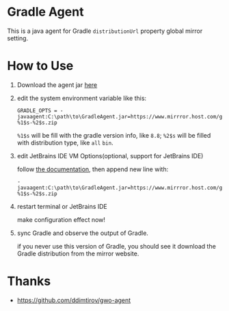 # Gradle Agent

This is a java agent for Gradle `distributionUrl` property global mirror setting.

# How to Use

1. Download the agent jar [here](https://github.com/CarefulDeveloper/GradleAgent/releases/latest/download/GradleAgent.jar)

2. edit the system environment variable like this:

   ```
   GRADLE_OPTS = -javaagent:C:\path\to\GradleAgent.jar=https://www.mirrror.host.com/gradle/gradle-%1$s-%2$s.zip
   ```
   `%1$s` will be fill with the gradle version info, like `8.8`; `%2$s` will be filled with distribution type, like `all` `bin`.

3. edit JetBrains IDE VM Options(optional, support for JetBrains IDE)

   follow [the documentation](https://www.jetbrains.com/help/idea/tuning-the-ide.html#procedure-jvm-options), then append new line with:

   ```
   -javaagent:C:\path\to\GradleAgent.jar=https://www.mirrror.host.com/gradle/gradle-%1$s-%2$s.zip
   ```

4. restart terminal or JetBrains IDE

   make configuration effect now!

5. sync Gradle and observe the output of Gradle.

   if you never use this version of Gradle, you should see it download the Gradle distribution from the mirror website.

# Thanks

- https://github.com/ddimtirov/gwo-agent